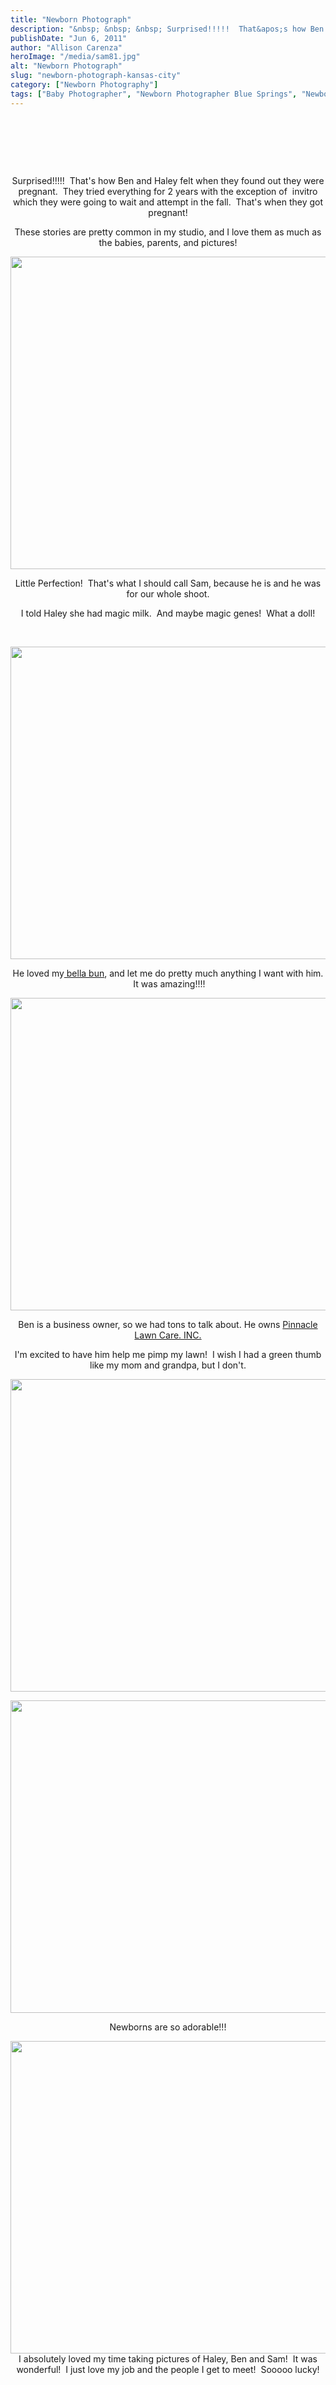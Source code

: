 ```yaml
---
title: "Newborn Photograph"
description: "&nbsp; &nbsp; &nbsp; Surprised!!!!!  That&apos;s how Ben and Haley felt when they found out they were pregnant.  They tried everything "
publishDate: "Jun 6, 2011"
author: "Allison Carenza"
heroImage: "/media/sam81.jpg"
alt: "Newborn Photograph"
slug: "newborn-photograph-kansas-city"
category: ["Newborn Photography"]
tags: ["Baby Photographer", "Newborn Photographer Blue Springs", "Newborn Pictures"]
---
```


<p>&nbsp;</p>
<p>&nbsp;</p>
<p style="text-align: center;">&nbsp;</p>
<p style="text-align: center;">Surprised!!!!!  That&apos;s how Ben and Haley felt when they found out they were pregnant.  They tried everything for 2 years with the exception of  invitro which they were going to wait and attempt in the fall.  That&apos;s when they got pregnant!</p>
<p style="text-align: center;">These stories are pretty common in my studio, and I love them as much as the babies, parents, and pictures!</p>
<p style="text-align: center;"><img class="aligncenter size-full wp-image-2946" title="sam8" src="/media/sam81.jpg" alt="" width="693" height="500"   /></p>
<p style="text-align: center;">Little Perfection!  That&apos;s what I should call Sam, because he is and he was for our whole shoot.</p>
<p style="text-align: center;">I told Haley she had magic milk.  And maybe magic genes!  What a doll!</p>
<p style="text-align: center;">&nbsp;</p>
<p style="text-align: center;"><img class="aligncenter size-full wp-image-2942" title="sam3" src="/media/sam31.jpg" alt="" width="743" height="500"   /></p>
<p style="text-align: center;">He loved my<a href="http://www.amandarachael.com/bellabun.shtml"> bella bun</a>, and let me do pretty much anything I want with him.  It was amazing!!!!</p>
<p style="text-align: center;"><img class="aligncenter size-full wp-image-2944" title="sam6" src="/media/sam61.jpg" alt="" width="693" height="500"   /></p>
<p style="text-align: center;">Ben is a business owner, so we had tons to talk about. He owns <a href="http://www.pinnaclelawncare.com/">Pinnacle Lawn Care. INC.</a></p>
<p style="text-align: center;">I&apos;m excited to have him help me pimp my lawn!  I wish I had a green thumb like my mom and grandpa, but I don&apos;t.</p>
<p style="text-align: center;"><img class="aligncenter size-full wp-image-2940" title="sam1" src="/media/sam14.jpg" alt="" width="693" height="500"   /></p>
<p style="text-align: center;"><img class="aligncenter size-full wp-image-2943" title="sam4" src="/media/sam41.jpg" alt="" width="693" height="500"   /></p>
<p style="text-align: center;">Newborns are so adorable!!!</p>
<p style="text-align: center;"><img class="aligncenter size-full wp-image-2941" title="sam2" src="/media/sam21.jpg" alt="" width="743" height="500"   />I absolutely loved my time taking pictures of Haley, Ben and Sam!  It was wonderful!  I just love my job and the people I get to meet!  Sooooo lucky!</p>
